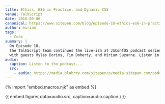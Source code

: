 ```yaml
---
title: Ethics, ES6 in Practice, and Dynamic CSS
venue: TalkScript
date: 2018-09-06
canonical: https://www.sitepen.com/blog/episode-18-ethics-es6-in-practice-dynamic-css-live-at-jsconf-us/
author: miriam
tags:
  - Code
summary: |
  On Episode 18,
  the TalkScript team continues the live-ish at JSConfUS podcast series
  with guests Myles Borins, Tim Doherty, and Miriam Suzanne. Listen in!
audio:
  caption: Listen to the podcast...
  src:
    - audio: https://media.blubrry.com/sitepen/p/media.sitepen.com/podcast/TalkScript_018.mp3?_=1
---
```


{% import "embed.macros.njk" as embed %}

{{ embed.figure(
  data=audio.src,
  caption=audio.caption
) }}
